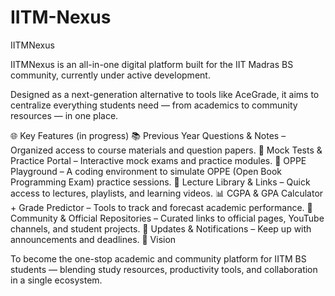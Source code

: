 # IITM-Nexus
IITMNexus

IITMNexus is an all-in-one digital platform built for the IIT Madras BS community, currently under active development.

Designed as a next-generation alternative to tools like AceGrade, it aims to centralize everything students need — from academics to community resources — in one place.

🌐 Key Features (in progress)
📚 Previous Year Questions & Notes – Organized access to course materials and question papers.
🧠 Mock Tests & Practice Portal – Interactive mock exams and practice modules.
🧮 OPPE Playground – A coding environment to simulate OPPE (Open Book Programming Exam) practice sessions.
🎥 Lecture Library & Links – Quick access to lectures, playlists, and learning videos.
📊 CGPA & GPA Calculator + Grade Predictor – Tools to track and forecast academic performance.
🔗 Community & Official Repositories – Curated links to official pages, YouTube channels, and student projects.
📰 Updates & Notifications – Keep up with announcements and deadlines.
🚀 Vision

To become the one-stop academic and community platform for IITM BS students — blending study resources, productivity tools, and collaboration in a single ecosystem.

